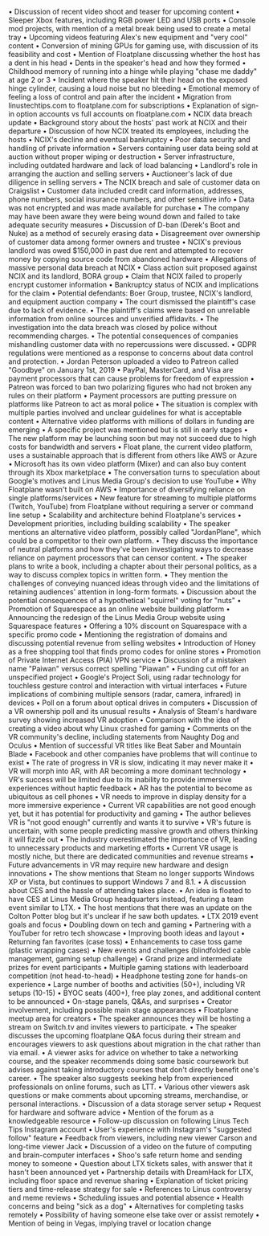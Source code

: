 • Discussion of recent video shoot and teaser for upcoming content
• Sleeper Xbox features, including RGB power LED and USB ports
• Console mod projects, with mention of a metal break being used to create a metal tray
• Upcoming videos featuring Alex's new equipment and "very cool" content
• Conversion of mining GPUs for gaming use, with discussion of its feasibility and cost
• Mention of Floatplane discussing whether the host has a dent in his head
• Dents in the speaker's head and how they formed
• Childhood memory of running into a hinge while playing "chase me daddy" at age 2 or 3
• Incident where the speaker hit their head on the exposed hinge cylinder, causing a loud noise but no bleeding
• Emotional memory of feeling a loss of control and pain after the incident
• Migration from linustechtips.com to floatplane.com for subscriptions
• Explanation of sign-in option accounts vs full accounts on floatplane.com
• NCIX data breach update
• Background story about the hosts' past work at NCIX and their departure
• Discussion of how NCIX treated its employees, including the hosts
• NCIX's decline and eventual bankruptcy
• Poor data security and handling of private information
• Servers containing user data being sold at auction without proper wiping or destruction
• Server infrastructure, including outdated hardware and lack of load balancing
• Landlord's role in arranging the auction and selling servers
• Auctioneer's lack of due diligence in selling servers
• The NCIX breach and sale of customer data on Craigslist
• Customer data included credit card information, addresses, phone numbers, social insurance numbers, and other sensitive info
• Data was not encrypted and was made available for purchase
• The company may have been aware they were being wound down and failed to take adequate security measures
• Discussion of D-ban (Derek's Boot and Nuke) as a method of securely erasing data
• Disagreement over ownership of customer data among former owners and trustee
• NCIX's previous landlord was owed $150,000 in past due rent and attempted to recover money by copying source code from abandoned hardware
• Allegations of massive personal data breach at NCIX
• Class action suit proposed against NCIX and its landlord, BORA group
• Claim that NCIX failed to properly encrypt customer information
• Bankruptcy status of NCIX and implications for the claim
• Potential defendants: Boer Group, trustee, NCIX's landlord, and equipment auction company
• The court dismissed the plaintiff's case due to lack of evidence.
• The plaintiff's claims were based on unreliable information from online sources and unverified affidavits.
• The investigation into the data breach was closed by police without recommending charges.
• The potential consequences of companies mishandling customer data with no repercussions were discussed.
• GDPR regulations were mentioned as a response to concerns about data control and protection.
• Jordan Peterson uploaded a video to Patreon called "Goodbye" on January 1st, 2019
• PayPal, MasterCard, and Visa are payment processors that can cause problems for freedom of expression
• Patreon was forced to ban two polarizing figures who had not broken any rules on their platform
• Payment processors are putting pressure on platforms like Patreon to act as moral police
• The situation is complex with multiple parties involved and unclear guidelines for what is acceptable content
• Alternative video platforms with millions of dollars in funding are emerging
• A specific project was mentioned but is still in early stages
• The new platform may be launching soon but may not succeed due to high costs for bandwidth and servers
• Float plane, the current video platform, uses a sustainable approach that is different from others like AWS or Azure
• Microsoft has its own video platform (Mixer) and can also buy content through its Xbox marketplace
• The conversation turns to speculation about Google's motives and Linus Media Group's decision to use YouTube
• Why Floatplane wasn't built on AWS
• Importance of diversifying reliance on single platforms/services
• New feature for streaming to multiple platforms (Twitch, YouTube) from Floatplane without requiring a server or command line setup
• Scalability and architecture behind Floatplane's services
• Development priorities, including building scalability
• The speaker mentions an alternative video platform, possibly called "JordanPlane", which could be a competitor to their own platform.
• They discuss the importance of neutral platforms and how they've been investigating ways to decrease reliance on payment processors that can censor content.
• The speaker plans to write a book, including a chapter about their personal politics, as a way to discuss complex topics in written form.
• They mention the challenges of conveying nuanced ideas through video and the limitations of retaining audiences' attention in long-form formats.
• Discussion about the potential consequences of a hypothetical "squirrel" voting for "nuts"
• Promotion of Squarespace as an online website building platform
• Announcing the redesign of the Linus Media Group website using Squarespace features
• Offering a 10% discount on Squarespace with a specific promo code
• Mentioning the registration of domains and discussing potential revenue from selling websites
• Introduction of Honey as a free shopping tool that finds promo codes for online stores
• Promotion of Private Internet Access (PIA) VPN service
• Discussion of a mistaken name "Paiwan" versus correct spelling "Piawan"
• Funding cut off for an unspecified project
• Google's Project Soli, using radar technology for touchless gesture control and interaction with virtual interfaces
• Future implications of combining multiple sensors (radar, camera, infrared) in devices
• Poll on a forum about optical drives in computers
• Discussion of a VR ownership poll and its unusual results
• Analysis of Steam's hardware survey showing increased VR adoption
• Comparison with the idea of creating a video about why Linux crashed for gaming
• Comments on the VR community's decline, including statements from Naughty Dog and Oculus
• Mention of successful VR titles like Beat Saber and Mountain Blade
• Facebook and other companies have problems that will continue to exist
• The rate of progress in VR is slow, indicating it may never make it
• VR will morph into AR, with AR becoming a more dominant technology
• VR's success will be limited due to its inability to provide immersive experiences without haptic feedback
• AR has the potential to become as ubiquitous as cell phones
• VR needs to improve in display density for a more immersive experience
• Current VR capabilities are not good enough yet, but it has potential for productivity and gaming
• The author believes VR is "not good enough" currently and wants it to survive
• VR's future is uncertain, with some people predicting massive growth and others thinking it will fizzle out
• The industry overestimated the importance of VR, leading to unnecessary products and marketing efforts
• Current VR usage is mostly niche, but there are dedicated communities and revenue streams
• Future advancements in VR may require new hardware and design innovations
• The show mentions that Steam no longer supports Windows XP or Vista, but continues to support Windows 7 and 8.1.
• A discussion about CES and the hassle of attending takes place.
• An idea is floated to have CES at Linus Media Group headquarters instead, featuring a team event similar to LTX.
• The host mentions that there was an update on the Colton Potter blog but it's unclear if he saw both updates.
• LTX 2019 event goals and focus
• Doubling down on tech and gaming
• Partnering with a YouTuber for retro tech showcase
• Improving booth ideas and layout
• Returning fan favorites (case toss)
• Enhancements to case toss game (plastic wrapping cases)
• New events and challenges (blindfolded cable management, gaming setup challenge)
• Grand prize and intermediate prizes for event participants
• Multiple gaming stations with leaderboard competition (not head-to-head)
• Headphone testing zone for hands-on experience
• Large number of booths and activities (50+), including VR setups (10-15)
• BYOC seats (400+), free play zones, and additional content to be announced
• On-stage panels, Q&As, and surprises
• Creator involvement, including possible main stage appearances
• Floatplane meetup area for creators
• The speaker announces they will be hosting a stream on Switch.tv and invites viewers to participate.
• The speaker discusses the upcoming floatplane Q&A focus during their stream and encourages viewers to ask questions about migration in the chat rather than via email.
• A viewer asks for advice on whether to take a networking course, and the speaker recommends doing some basic coursework but advises against taking introductory courses that don't directly benefit one's career.
• The speaker also suggests seeking help from experienced professionals on online forums, such as LTT.
• Various other viewers ask questions or make comments about upcoming streams, merchandise, or personal interactions.
• Discussion of a data storage server setup
• Request for hardware and software advice
• Mention of the forum as a knowledgeable resource
• Follow-up discussion on following Linus Tech Tips Instagram account
• User's experience with Instagram's "suggested follow" feature
• Feedback from viewers, including new viewer Carson and long-time viewer Jack
• Discussion of a video on the future of computing and brain-computer interfaces
• Shoo's safe return home and sending money to someone
• Question about LTX tickets sales, with answer that it hasn't been announced yet
• Partnership details with DreamHack for LTX, including floor space and revenue sharing
• Explanation of ticket pricing tiers and time-release strategy for sale
• References to Linus controversy and meme reviews
• Scheduling issues and potential absence
• Health concerns and being "sick as a dog"
• Alternatives for completing tasks remotely
• Possibility of having someone else take over or assist remotely
• Mention of being in Vegas, implying travel or location change